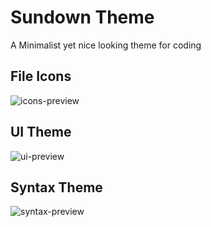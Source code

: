 # Sundown Theme

A Minimalist yet nice looking theme for coding

## File Icons

![icons-preview](https://raw.githubusercontent.com/willyelm/vscode-sundown/master/images/icons.png)

## UI Theme

![ui-preview](https://raw.githubusercontent.com/willyelm/vscode-sundown/master/images/ui.png)

## Syntax Theme

![syntax-preview](https://raw.githubusercontent.com/willyelm/vscode-sundown/master/images/syntax.png)
